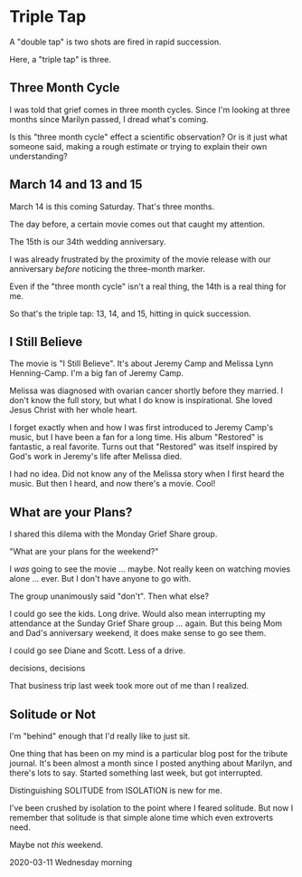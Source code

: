 # Triple Tap

A "double tap" is two shots are fired in rapid succession.

Here, a "triple tap" is three.

## Three Month Cycle

I was told that grief comes in three month cycles.
Since I'm looking at three months since Marilyn passed,
I dread what's coming.

Is this "three month cycle" effect a scientific observation?
Or is it just what someone said, making a rough estimate
or trying to explain their own understanding?

## March 14 and 13 and 15

March 14 is this coming Saturday. That's three months.

The day before, a certain movie comes out that caught my attention.

The 15th is our 34th wedding anniversary.

I was already frustrated by the proximity of the movie release
with our anniversary *before* noticing the three-month marker.

Even if the "three month cycle" isn't a real thing,
the 14th is a real thing for me.

So that's the triple tap: 13, 14, and 15, hitting in quick succession.

## I Still Believe

The movie is "I Still Believe".
It's about Jeremy Camp and Melissa Lynn Henning-Camp.
I'm a big fan of Jeremy Camp.

Melissa was diagnosed with ovarian cancer shortly before they married.
I don't know the full story, but what I do know is inspirational.
She loved Jesus Christ with her whole heart.

I forget exactly when and how I was first introduced to Jeremy Camp's
music, but I have been a fan for a long time. His album "Restored"
is fantastic, a real favorite. Turns out that "Restored" was itself
inspired by God's work in Jeremy's life after Melissa died.

I had no idea. Did not know any of the Melissa story when I first
heard the music. But then I heard, and now there's a movie. Cool!

## What are your Plans?

I shared this dilema with the Monday Grief Share group.

"What are your plans for the weekend?"

I *was* going to see the movie ... maybe.
Not really keen on watching movies alone ... ever.
But I don't have anyone to go with.

The group unanimously said "don't". Then what else?

I could go see the kids. Long drive. Would also mean interrupting
my attendance at the Sunday Grief Share group ... again.
But this being Mom and Dad's anniversary weekend, it does
make sense to go see them.

I could go see Diane and Scott. Less of a drive.

decisions, decisions

That business trip last week took more out of me than I realized.

## Solitude or Not

I'm "behind" enough that I'd really like to just sit.

One thing that has been on my mind is a particular blog post
for the tribute journal. It's been almost a month since I
posted anything about Marilyn, and there's lots to say.
Started something last week, but got interrupted.

Distinguishing SOLITUDE from ISOLATION is new for me.

I've been crushed by isolation to the point where I feared solitude.
But now I remember that solitude is that simple alone time which
even extroverts need.

Maybe not *this* weekend.

2020-03-11 Wednesday morning


